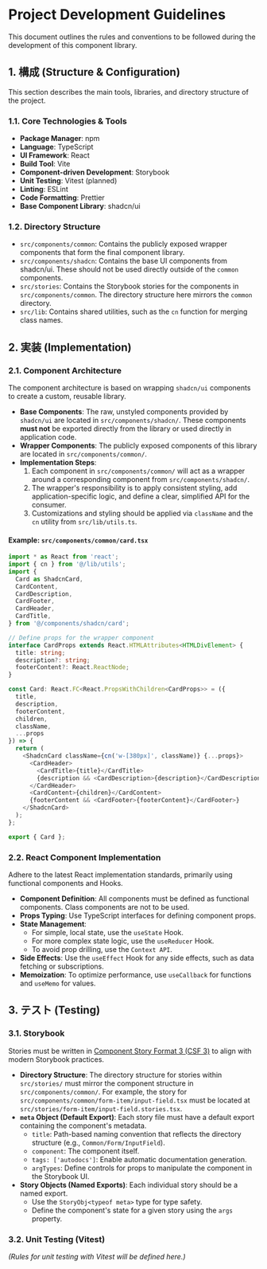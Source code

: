 # Project Development Guidelines

This document outlines the rules and conventions to be followed during the development of this component library.

## 1. 構成 (Structure & Configuration)

This section describes the main tools, libraries, and directory structure of the project.

### 1.1. Core Technologies & Tools

- **Package Manager**: npm
- **Language**: TypeScript
- **UI Framework**: React
- **Build Tool**: Vite
- **Component-driven Development**: Storybook
- **Unit Testing**: Vitest (planned)
- **Linting**: ESLint
- **Code Formatting**: Prettier
- **Base Component Library**: shadcn/ui

### 1.2. Directory Structure

- `src/components/common`: Contains the publicly exposed wrapper components that form the final component library.
- `src/components/shadcn`: Contains the base UI components from shadcn/ui. These should not be used directly outside of the `common` components.
- `src/stories`: Contains the Storybook stories for the components in `src/components/common`. The directory structure here mirrors the `common` directory.
- `src/lib`: Contains shared utilities, such as the `cn` function for merging class names.

## 2. 実装 (Implementation)

### 2.1. Component Architecture

The component architecture is based on wrapping `shadcn/ui` components to create a custom, reusable library.

- **Base Components**: The raw, unstyled components provided by `shadcn/ui` are located in `src/components/shadcn/`. These components **must not** be exported directly from the library or used directly in application code.
- **Wrapper Components**: The publicly exposed components of this library are located in `src/components/common/`.
- **Implementation Steps**:
    1. Each component in `src/components/common/` will act as a wrapper around a corresponding component from `src/components/shadcn/`.
    2. The wrapper's responsibility is to apply consistent styling, add application-specific logic, and define a clear, simplified API for the consumer.
    3. Customizations and styling should be applied via `className` and the `cn` utility from `src/lib/utils.ts`.

#### Example: `src/components/common/card.tsx`

```typescript
import * as React from 'react';
import { cn } from '@/lib/utils';
import {
  Card as ShadcnCard,
  CardContent,
  CardDescription,
  CardFooter,
  CardHeader,
  CardTitle,
} from '@/components/shadcn/card';

// Define props for the wrapper component
interface CardProps extends React.HTMLAttributes<HTMLDivElement> {
  title: string;
  description?: string;
  footerContent?: React.ReactNode;
}

const Card: React.FC<React.PropsWithChildren<CardProps>> = ({
  title,
  description,
  footerContent,
  children,
  className,
  ...props
}) => {
  return (
    <ShadcnCard className={cn('w-[380px]', className)} {...props}>
      <CardHeader>
        <CardTitle>{title}</CardTitle>
        {description && <CardDescription>{description}</CardDescription>}
      </CardHeader>
      <CardContent>{children}</CardContent>
      {footerContent && <CardFooter>{footerContent}</CardFooter>}
    </ShadcnCard>
  );
};

export { Card };
```

### 2.2. React Component Implementation

Adhere to the latest React implementation standards, primarily using functional components and Hooks.

- **Component Definition**: All components must be defined as functional components. Class components are not to be used.
- **Props Typing**: Use TypeScript interfaces for defining component props.
- **State Management**:
    - For simple, local state, use the `useState` Hook.
    - For more complex state logic, use the `useReducer` Hook.
    - To avoid prop drilling, use the `Context API`.
- **Side Effects**: Use the `useEffect` Hook for any side effects, such as data fetching or subscriptions.
- **Memoization**: To optimize performance, use `useCallback` for functions and `useMemo` for values.

## 3. テスト (Testing)

### 3.1. Storybook

Stories must be written in [Component Story Format 3 (CSF 3)](https://storybook.js.org/docs/react/writing-stories/introduction) to align with modern Storybook practices.

- **Directory Structure**: The directory structure for stories within `src/stories/` must mirror the component structure in `src/components/common/`. For example, the story for `src/components/common/form-item/input-field.tsx` must be located at `src/stories/form-item/input-field.stories.tsx`.
- **`meta` Object (Default Export)**: Each story file must have a default export containing the component's metadata.
    - `title`: Path-based naming convention that reflects the directory structure (e.g., `Common/Form/InputField`).
    - `component`: The component itself.
    - `tags: ['autodocs']`: Enable automatic documentation generation.
    - `argTypes`: Define controls for props to manipulate the component in the Storybook UI.
- **Story Objects (Named Exports)**: Each individual story should be a named export.
    - Use the `StoryObj<typeof meta>` type for type safety.
    - Define the component's state for a given story using the `args` property.

### 3.2. Unit Testing (Vitest)

*(Rules for unit testing with Vitest will be defined here.)*